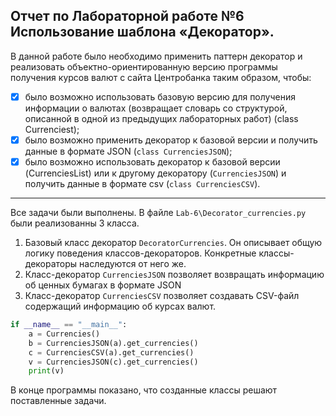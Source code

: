 ## Отчет по Лабораторной работе №6 Использование шаблона «Декоратор».
В данной работе было необходимо применить паттерн декоратор и реализовать объектно-ориентированную версию программы получения курсов валют с сайта Центробанка таким образом, чтобы:
 - [x] было возможно использовать базовую версию для получения информации о валютах (возвращает словарь со структурой, описанной в одной из предыдущих лабораторных работ) (class Currenciest);
- [x] было возможно применить декоратор к базовой версии и получить данные в формате JSON (`class CurrenciesJSON`);
- [x] было возможно использовать декоратор к базовой версии (CurrenciesList) или к другому декоратору (`CurrenciesJSON`) и получить данные в формате csv (`class CurrenciesCSV`).
----
Все задачи были выполнены. В файле `Lab-6\Decorator_currencies.py`
были реализованны 3 класса. 
1. Базовый класс декоратор `DecoratorCurrencies`. Он описывает общую логику поведения классов-декораторов. Конкретные классы-декораторы наследуются от него же.
2. Класс-декоратор `CurrenciesJSON` позволяет возвращать информацию об ценных бумагах в формате JSON
3. Класс-декоратор `CurrenciesCSV` позволяет создавать CSV-файл содержащий информацию об курсах валют.

```python
if __name__ == "__main__":
    a = Currencies()
    b = CurrenciesJSON(a).get_currencies()
    c = CurrenciesCSV(a).get_currencies()
    v = CurrenciesJSON(c).get_currencies()
    print(v)
```
В конце программы показано, что созданные классы решают поставленные задачи.